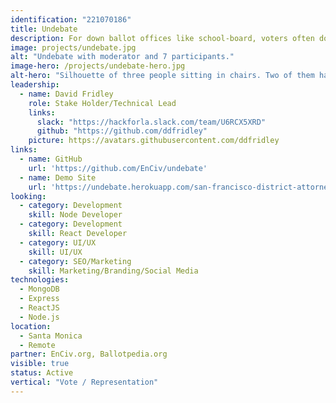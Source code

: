 ```yaml
---
identification: "221070186"
title: Undebate
description: For down ballot offices like school-board, voters often don’t know the candidates, so they skip it. With declining media attention, candidates for these offices have a hard time being heard by voters. But electing good people is important!<br /><br /> Undebates are automated online video Q&A so candidates can be heard, and voters can quickly decide - for every candidate, for every election, across the US.
image: projects/undebate.jpg
alt: "Undebate with moderator and 7 participants."
image-hero: /projects/undebate-hero.jpg
alt-hero: "Silhouette of three people sitting in chairs. Two of them have empty speach bubbles over their heads."
leadership:
  - name: David Fridley
    role: Stake Holder/Technical Lead
    links:
      slack: "https://hackforla.slack.com/team/U6RCX5XRD"
      github: "https://github.com/ddfridley"
    picture: https://avatars.githubusercontent.com/ddfridley
links:
  - name: GitHub
    url: 'https://github.com/EnCiv/undebate'
  - name: Demo Site
    url: 'https://undebate.herokuapp.com/san-francisco-district-attorney'
looking:
  - category: Development
    skill: Node Developer
  - category: Development
    skill: React Developer
  - category: UI/UX
    skill: UI/UX
  - category: SEO/Marketing
    skill: Marketing/Branding/Social Media
technologies:
  - MongoDB
  - Express
  - ReactJS
  - Node.js
location:
  - Santa Monica
  - Remote
partner: EnCiv.org, Ballotpedia.org
visible: true
status: Active
vertical: "Vote / Representation"
---
```

